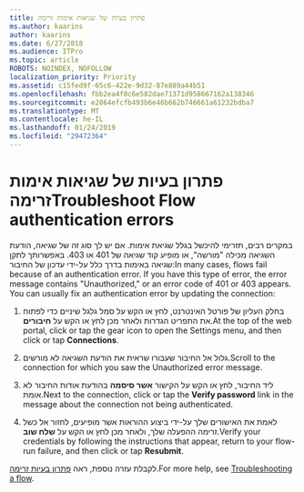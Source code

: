 ```yaml
---
title: פתרון בעיות של שגיאות אימות זרימה
ms.author: kaarins
author: kaarins
ms.date: 6/27/2018
ms.audience: ITPro
ms.topic: article
ROBOTS: NOINDEX, NOFOLLOW
localization_priority: Priority
ms.assetid: c15fed9f-65c6-422e-9d32-87e889a44b51
ms.openlocfilehash: fbb2ea4f0c6e582dae71371d958667162a138346
ms.sourcegitcommit: e2864efcfb493b6e46b662b746661a61232bdba7
ms.translationtype: MT
ms.contentlocale: he-IL
ms.lasthandoff: 01/24/2019
ms.locfileid: "29472364"
---
```

# <a name="troubleshoot-flow-authentication-errors"></a><span data-ttu-id="1a215-102">פתרון בעיות של שגיאות אימות זרימה</span><span class="sxs-lookup"><span data-stu-id="1a215-102">Troubleshoot Flow authentication errors</span></span>

<span data-ttu-id="1a215-p101">במקרים רבים, תזרימי להיכשל בגלל שגיאת אימות. אם יש לך סוג זה של שגיאה, הודעת השגיאה מכילה "מורשה", או מופיע קוד שגיאה של 401 או 403. באפשרותך לתקן שגיאה באימות בדרך כלל על-ידי עדכון של החיבור:</span><span class="sxs-lookup"><span data-stu-id="1a215-p101">In many cases, flows fail because of an authentication error. If you have this type of error, the error message contains "Unauthorized," or an error code of 401 or 403 appears. You can usually fix an authentication error by updating the connection:</span></span>
  
1. <span data-ttu-id="1a215-106">בחלק העליון של פורטל האינטרנט, לחץ או הקש על סמל גלגל שיניים כדי לפתוח את התפריט הגדרות ולאחר מכן לחץ או הקש על **חיבורים**.</span><span class="sxs-lookup"><span data-stu-id="1a215-106">At the top of the web portal, click or tap the gear icon to open the Settings menu, and then click or tap **Connections**.</span></span>
    
2. <span data-ttu-id="1a215-107">גלול אל החיבור שעבורו שראית את הודעת השגיאה לא מורשים.</span><span class="sxs-lookup"><span data-stu-id="1a215-107">Scroll to the connection for which you saw the Unauthorized error message.</span></span>
    
3. <span data-ttu-id="1a215-108">ליד החיבור, לחץ או הקש על הקישור **אשר סיסמה** בהודעת אודות החיבור לא אומת.</span><span class="sxs-lookup"><span data-stu-id="1a215-108">Next to the connection, click or tap the **Verify password** link in the message about the connection not being authenticated.</span></span> 
    
4. <span data-ttu-id="1a215-109">לאמת את האישורים שלך על-ידי ביצוע ההוראות אשר מופיעים, לחזור אל כשל זרימה ההפעלה שלך, ולאחר מכן לחץ או הקש על **שלח שוב**.</span><span class="sxs-lookup"><span data-stu-id="1a215-109">Verify your credentials by following the instructions that appear, return to your flow-run failure, and then click or tap **Resubmit**.</span></span>
    
<span data-ttu-id="1a215-110">לקבלת עזרה נוספת, ראה [פתרון בעיות זרימה](https://go.microsoft.com/fwlink/?linkid=872110).</span><span class="sxs-lookup"><span data-stu-id="1a215-110">For more help, see [Troubleshooting a flow](https://go.microsoft.com/fwlink/?linkid=872110).</span></span>
  

